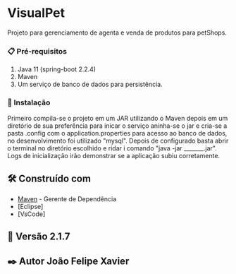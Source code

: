 # VisualPet

Projeto para gerenciamento de agenta e venda de produtos para petShops.

### 📋 Pré-requisitos

1. Java 11 (spring-boot 2.2.4)
2. Maven 
3. Um serviço de banco de dados para persistência. 

### 🔧 Instalação

Primeiro compila-se o projeto em um JAR utilizando o Maven depois em um diretório de sua preferência para inicar o serviço aninha-se o jar e cria-se a pasta .config com o application.properties para acesso ao banco de dados, no desenvolvimento foi utilizado "mysql".
Depois de configurado basta abrir o terminal no diretório escolhido e ridar i comando "java -jar _______.jar".
Logs de inicialização irão demonstrar se a aplicação subiu corretamente.


## 🛠️ Construído com

* [Maven](https://maven.apache.org/) - Gerente de Dependência
* [Eclipse]
* [VsCode]

## 📌 Versão 2.1.7
## ✒️ Autor João Felipe Xavier
